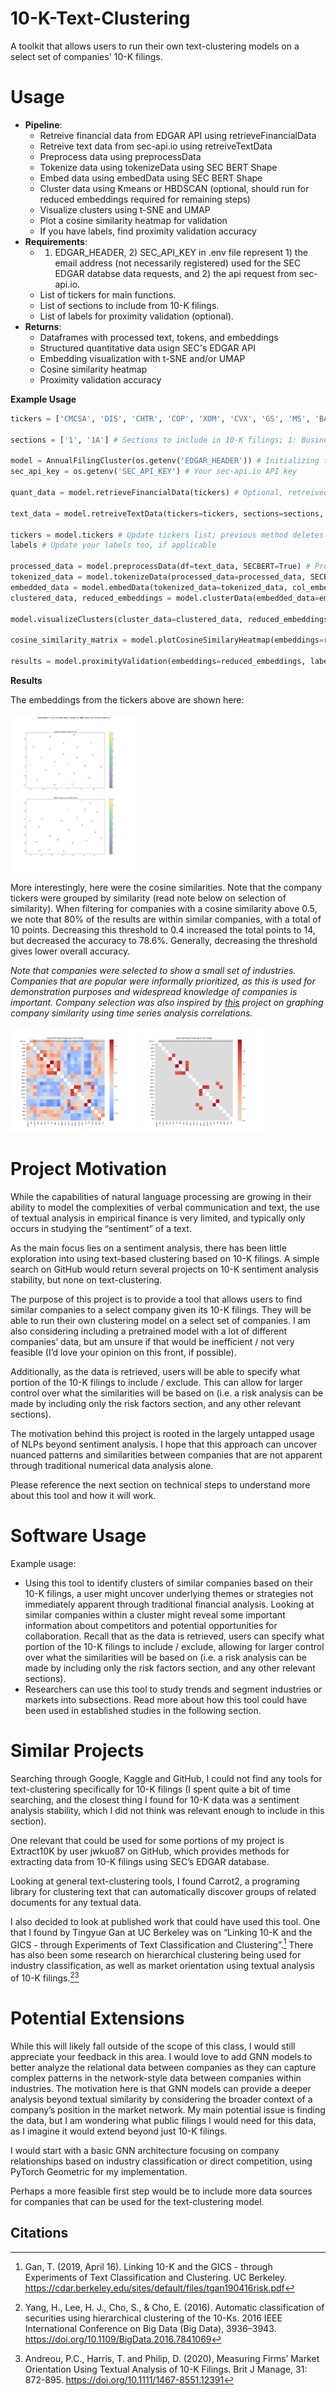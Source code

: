 # **10-K-Text-Clustering**
A toolkit that allows users to run their own text-clustering models on a select set of companies' 10-K filings.

# **Usage**
* **Pipeline**:
    * Retreive financial data from EDGAR API using retrieveFinancialData
    * Retreive text data from sec-api.io using retreiveTextData
    * Preprocess data using preprocessData
    * Tokenize data using tokenizeData using SEC BERT Shape
    * Embed data using embedData using SEC BERT Shape
    * Cluster data using Kmeans or HBDSCAN (optional, should run for reduced embeddings required for remaining steps)
    * Visualize clusters using t-SNE and UMAP
    * Plot a cosine similarity heatmap for validation
    * If you have labels, find proximity validation accuracy 
* **Requirements**:
    * 1) EDGAR_HEADER, 2) SEC_API_KEY in .env file represent 1) the email address (not necessarily registered) used for the SEC EDGAR databse data requests, and 2) the api request from sec-api.io.
    * List of tickers for main functions.
    * List of sections to include from 10-K filings.
    * List of labels for proximity validation (optional).
* **Returns**:
    *  Dataframes with processed text, tokens, and embeddings
    *  Structured quantitative data usign SEC's EDGAR API
    *  Embedding visualization with t-SNE and/or UMAP
    *  Cosine similarity heatmap
    *  Proximity validation accuracy

**Example Usage**
```python 
tickers = ['CMCSA', 'DIS', 'CHTR', 'COP', 'XOM', 'CVX', 'GS', 'MS', 'BAC', 'WFC', 'SBUX', 'MCD', 'AAPL', 'MSFT', 'GOOG', 'FB', 'NVDA', 'INTC', 'LLY', 'JNJ', 'PFE', 'NEE', 'DUK', 'SO'] # Tickers to include

sections = ['1', '1A'] # Sections to include in 10-K filings; 1: Business Description, 1A: Risk Factors.

model = AnnualFilingCluster(os.getenv('EDGAR_HEADER')) # Initializing the model
sec_api_key = os.getenv('SEC_API_KEY') # Your sec-api.io API key

quant_data = model.retrieveFinancialData(tickers) # Optional, retreived quant data for extra analysis

text_data = model.retreiveTextData(tickers=tickers, sections=sections, years_back=1, sec_api_key=sec_api_key) # Retreive text data

tickers = model.tickers # Update tickers list; previous method deletes tickers that were not registered with the SEC (check your inputs) 
labels # Update your labels too, if applicable

processed_data = model.preprocessData(df=text_data, SECBERT=True) # Process data
tokenized_data = model.tokenizeData(processed_data=processed_data, SECBERT=True) # Tokenize data
embedded_data = model.embedData(tokenized_data=tokenized_data, col_embeddings=True) # Embed data
clustered_data, reduced_embeddings = model.clusterData(embedded_data=embedded_data, model_type='KMeans', KMEANS_n_clusters=n_clusters, random_seed=109) # Cluster data

model.visualizeClusters(cluster_data=clustered_data, reduced_embeddings=reduced_embeddings, save_file_path='visualize_clusters.png') # Visualize clusters and save image as 'visualize_clusters.png'

cosine_similarity_matrix = model.plotCosineSimilaryHeatmap(embeddings=reduced_embeddings, labels=tickers, save_file_path='cosine_similarity.png') # Plot cosine similarity heatmap, save image as 'cosine_similarity.png', and save matrix as a variable called 'cosine_similarity_matrix' (optional to save, only used for external analysis)

results = model.proximityValidation(embeddings=reduced_embeddings, labels=labels, threshold=threshold_value)['accuracy'] # Returns accuracy from proximity validation for some threshold_value
```
**Results**

The embeddings from the tickers above are shown here:

<img src="longer_test/visualize_clusters.png?raw=true" alt="Visualize Clusters" width="40%" />

More interestingly, here were the cosine similarities. Note that the company tickers were grouped by similarity (read note below on selection of similarity). When filtering for companies with a cosine similarity above 0.5, we note that 80% of the results are within similar companies, with a total of 10 points. Decreasing this threshold to 0.4 increased the total points to 14, but decreased the accuracy to 78.6%. Generally, decreasing the threshold gives lower overall accuracy.

*Note that companies were selected to show a small set of industries. Companies that are popular were informally prioritized, as this is used for demonstration purposes and widespread knowledge of companies is important. Company selection was also inspired by [this](https://www.nebula-graph.io/posts/stock-interrelation-analysis-nebula-graph-machine-learning) project on graphing company similarity using time series analysis correlations.*

<img src="longer_test/cosine_similarity.png?raw=true" alt="Cosine Similarity" width="40%" />
<img src="longer_test/cosine_similarity_threshold05.png?raw=true" alt="Cosine Similarity with Threshold 0.5" width="40%" />

# **Project Motivation**

While the capabilities of natural language processing are growing in their ability to model the complexities of verbal communication and text, the use of textual analysis in empirical finance is very limited, and typically only occurs in studying the “sentiment” of a text. 

As the main focus lies on a sentiment analysis, there has been little exploration into using text-based clustering based on 10-K filings. A simple search on GitHub would return several projects on 10-K sentiment analysis stability, but none on text-clustering.

The purpose of this project is to provide a tool that allows users to find similar companies to a select company given its 10-K filings. They will be able to run their own clustering model on a select set of companies. I am also considering including a pretrained model with a lot of different companies’ data, but am unsure if that would be inefficient / not very feasible (I’d love your opinion on this front, if possible). 

Additionally, as the data is retrieved, users will be able to specify what portion of the 10-K filings to include / exclude. This can allow for larger control over what the similarities will be based on (i.e. a risk analysis can be made by including only the risk factors section, and any other relevant sections).

The motivation behind this project is rooted in the largely untapped usage of NLPs beyond sentiment analysis. I hope that this approach can uncover nuanced patterns and similarities between companies that are not apparent through traditional numerical data analysis alone.

Please reference the next section on technical steps to understand more about this tool and how it will work.

# **Software Usage**

Example usage:

* Using this tool to identify clusters of similar companies based on their 10-K filings, a user might uncover underlying themes or strategies not immediately apparent through traditional financial analysis. Looking at similar companies within a cluster might reveal some important information about competitors and potential opportunities for collaboration. Recall that as the data is retrieved, users can specify what portion of the 10-K filings to include / exclude, allowing for larger control over what the similarities will be based on (i.e. a risk analysis can be made by including only the risk factors section, and any other relevant sections).
* Researchers can use this tool to study trends and segment industries or markets into subsections. Read more about how this tool could have been used in established studies in the following section.

# **Similar Projects**

Searching through Google, Kaggle and GitHub, I could not find any tools for text-clustering specifically for 10-K filings (I spent quite a bit of time searching, and the closest thing I found for 10-K data was a sentiment analysis stability, which I did not think was relevant enough to include in this section). 

One relevant that could be used for some portions of my project is Extract10K by user jwkuo87 on GitHub, which provides methods for extracting data from 10-K filings using SEC’s EDGAR database. 

Looking at general text-clustering tools, I found Carrot2, a programing library for clustering text that can automatically discover groups of related documents for any textual data.

I also decided to look at published work that could have used this tool. One that I found by Tingyue Gan at UC Berkeley was on “Linking 10-K and the GICS - through Experiments of Text Classification and Clustering”.[^1] There has also been some research on hierarchical clustering being used for industry classification, as well as market orientation using textual analysis of 10-K filings.[^2][^3]


# **Potential Extensions**

While this will likely fall outside of the scope of this class, I would still appreciate your feedback in this area. I would love to add GNN models to better analyze the relational data between companies as they can capture complex patterns in the network-style data between companies within industries. The motivation here is that GNN models can provide a deeper analysis beyond textual similarity by considering the broader context of a company’s position in the market network. My main potential issue is finding the data, but I am wondering what public filings I would need for this data, as I imagine it would extend beyond just 10-K filings.

I would start with a basic GNN architecture focusing on company relationships based on industry classification or direct competition, using PyTorch Geometric for my implementation.

Perhaps a more feasible first step would be to include more data sources for companies that can be used for the text-clustering model.


<!-- Footnotes themselves at the bottom. -->
## Citations

[^1]:
     Gan, T. (2019, April 16). Linking 10-K and the GICS - through Experiments of Text Classification and Clustering. UC Berkeley. https://cdar.berkeley.edu/sites/default/files/tgan190416risk.pdf

[^2]:
     Yang, H., Lee, H. J., Cho, S., & Cho, E. (2016). Automatic classification of securities using hierarchical clustering of the 10-Ks. 2016 IEEE International Conference on Big Data (Big Data), 3936–3943. https://doi.org/10.1109/BigData.2016.7841069

[^3]:
     Andreou, P.C., Harris, T. and Philip, D. (2020), Measuring Firms’ Market Orientation Using Textual Analysis of 10-K Filings. Brit J Manage, 31: 872-895. https://doi.org/10.1111/1467-8551.12391
